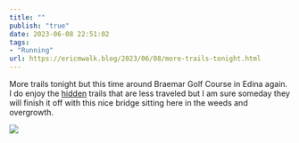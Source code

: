 ```yaml
---
title: ""
publish: "true"
date: 2023-06-08 22:51:02
tags:
- "Running"
url: https://ericmwalk.blog/2023/06/08/more-trails-tonight.html
---
```

More trails tonight but this time around Braemar Golf Course in Edina again. I do enjoy the [hidden](https://strava.com/activities/9229958878) trails that are less traveled but I am sure someday they will finish it off with this nice bridge sitting here in the weeds and overgrowth.

![](https://ericmwalk.blog/uploads/2023/433f34f994.jpg)